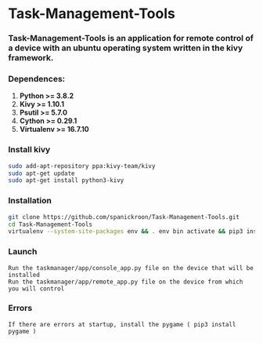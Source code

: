 # Task-Management-Tools

### Task-Management-Tools is an application for remote control of a device with an ubuntu operating system written in the kivy framework.

### Dependences:

1. **Python >= 3.8.2**
2. **Kivy >= 1.10.1**
3. **Psutil >= 5.7.0**
4. **Cython >= 0.29.1**
5. **Virtualenv >= 16.7.10**

### Install kivy

```bash
sudo add-apt-repository ppa:kivy-team/kivy
sudo apt-get update
sudo apt-get install python3-kivy
```

### Installation

```bash
git clone https://github.com/spanickroon/Task-Management-Tools.git
cd Task-Management-Tools
virtualenv --system-site-packages env && . env bin activate && pip3 install -r requirements.txt

```

### Launch

```
Run the taskmanager/app/console_app.py file on the device that will be installed
Run the taskmanager/app/remote_app.py file on the device from which you will control
```

### Errors

```
If there are errors at startup, install the pygame ( pip3 install pygame )
```